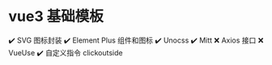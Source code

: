 # vue3 基础模板

✔️ SVG 图标封装
✔️ Element Plus 组件和图标
✔️ Unocss
✔️ Mitt
❌ Axios 接口
❌ VueUse
✔️ 自定义指令 clickoutside

